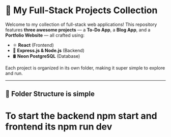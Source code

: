 # 🚀 My Full-Stack Projects Collection

Welcome to my collection of full-stack web applications! This repository features **three awesome projects** — a **To-Do App**, a **Blog App**, and a **Portfolio Website** — all crafted using:

- ⚛️ **React** (Frontend)
- 🚀 **Express.js & Node.js** (Backend)
- 🛢️ **Neon PostgreSQL** (Database)

Each project is organized in its own folder, making it super simple to explore and run.

---

## 📁 Folder Structure is simple

# To start the backend npm start and frontend its npm run dev

